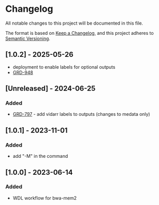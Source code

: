 # Changelog
All notable changes to this project will be documented in this file.

The format is based on [Keep a Changelog](https://keepachangelog.com/en/1.0.0/),
and this project adheres to [Semantic Versioning](https://semver.org/spec/v2.0.0.html).

## [1.0.2] - 2025-05-26
- deployment to enable labels for optional outputs
- [GRD-948](https://jira.oicr.on.ca/browse/GRD-948)

## [Unreleased] - 2024-06-25
### Added
- [GRD-797](https://jira.oicr.on.ca/browse/GRD-797) - add vidarr labels to outputs (changes to medata only)

## [1.0.1] - 2023-11-01
### Added
- add "-M" in the command

## [1.0.0] - 2023-06-14
### Added
- WDL workflow for bwa-mem2
